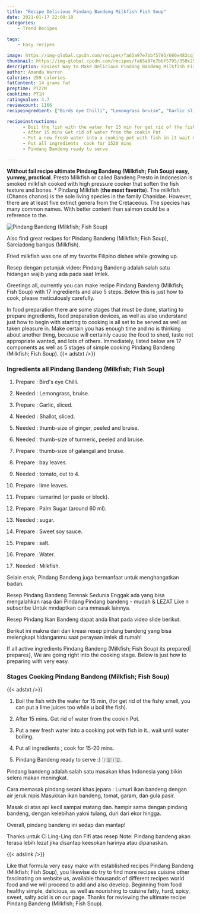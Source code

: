 ```yaml
---
title: "Recipe Delicious Pindang Bandeng Milkfish Fish Soup"
date: 2021-01-17 22:09:18
categories:
    - Trend Recipes
    
tags:
    - Easy recipes

image: https://img-global.cpcdn.com/recipes/fa65a97e7bbf5795/680x482cq70/pindang-bandeng-milkfish-fish-soup-recipe-main-photo.jpg
thumbnail: https://img-global.cpcdn.com/recipes/fa65a97e7bbf5795/350x250cq70/pindang-bandeng-milkfish-fish-soup-recipe-main-photo.jpg
description: Easiest Way to Make Delicious Pindang Bandeng Milkfish Fish Soup with 17 ingredients and 5 stages of easy cooking.
author: Amanda Warren
calories: 259 calories
fatContent: 14 grams fat
preptime: PT27M
cooktime: PT1H
ratingvalue: 4.7
reviewcount: 1166
recipeingredient: ["Birds eye Chilli", "Lemongrass bruise", "Garlic sliced", "Shallot sliced", "thumbsize of ginger peeled and bruise", "thumbsize of turmeric peeled and bruise", "thumbsize of galangal and bruise", "bay leaves", "tomato cut to 4", "lime leaves", "tamarind or paste or block", "Palm Sugar around 60 ml", "sugar", "Sweet soy sauce", "salt", "Water", "Milkfish"]

recipeinstructions: 
      - Boil the fish with the water for 15 min for get rid of the fishy smell you can put a lime juices too while u boil the fish 
      - After 15 mins Get rid of water from the cookin Pot 
      - Put a new fresh water into a cooking pot with fish in it wait until water boiling 
      - Put all ingredients  cook for 1520 mins 
      - Pindang Bandeng ready to serve  

---
```




**Without fail recipe ultimate Pindang Bandeng (Milkfish; Fish Soup) easy, yummy, practical**. Presto Milkfish or called Bandeng Presto in Indonesian is smoked milkfish cooked with high pressure cooker that soften the fish texture and bones. * Pindang Milkfish (**the most favorite**). The milkfish (Chanos chanos) is the sole living species in the family Chanidae. However, there are at least five extinct genera from the Cretaceous. The species has many common names. With better content than salmon could be a reference to the.


![Pindang Bandeng (Milkfish; Fish Soup)](https://img-global.cpcdn.com/recipes/fa65a97e7bbf5795/680x482cq70/pindang-bandeng-milkfish-fish-soup-recipe-main-photo.jpg "Pindang Bandeng (Milkfish; Fish Soup)")



Also find great recipes for Pindang Bandeng (Milkfish; Fish Soup), Sarciadong bangus (Milkfish).

Fried milkfish was one of my favorite Filipino dishes while growing up.

Resep dengan petunjuk video: Pindang Bandeng adalah salah satu hidangan wajib yang ada pada saat Imlek.


Greetings all, currently you can make recipe Pindang Bandeng (Milkfish; Fish Soup) with 17 ingredients and also 5 steps. Below this is just how to cook, please meticulously carefully.

In food preparation there are some stages that must be done, starting to prepare ingredients, food preparation devices, as well as also understand just how to begin with starting to cooking is all set to be served as well as taken pleasure in. Make certain you has enough time and no is thinking about another thing, because will certainly cause the food to shed, taste not appropriate wanted, and lots of others. Immediately, listed below are 17 components as well as 5 stages of simple cooking Pindang Bandeng (Milkfish; Fish Soup).
{{< adstxt />}}

### Ingredients all Pindang Bandeng (Milkfish; Fish Soup)


1. Prepare  : Bird&#39;s eye Chilli.

1. Needed  : Lemongrass, bruise.

1. Prepare  : Garlic, sliced.

1. Needed  : Shallot, sliced.

1. Needed  : thumb-size of ginger, peeled and bruise.

1. Needed  : thumb-size of turmeric, peeled and bruise.

1. Prepare  : thumb-size of galangal and bruise.

1. Prepare  : bay leaves.

1. Needed  : tomato, cut to 4.

1. Prepare  : lime leaves.

1. Prepare  : tamarind (or paste or block).

1. Prepare  : Palm Sugar (around 60 ml).

1. Needed  : sugar.

1. Prepare  : Sweet soy sauce.

1. Prepare  : salt.

1. Prepare  : Water.

1. Needed  : Milkfish.


Selain enak, Pindang Bandeng juga bermanfaat untuk menghangatkan badan.

Resep Pindang Bandeng Terenak Sedunia Enggak ada yang bisa mengalahkan rasa dari Pindang Pindang bandeng - mudah &amp; LEZAT Like n subscribe Untuk mndaptkan cara mmasak lainnya.

Resep Pindang Ikan Bandeng dapat anda lihat pada video slide berikut.

Berikut ini makna dari dan kreasi resep pindang bandeng yang bisa melengkapi hidanganmu saat perayaan imlek di rumah!


If all active ingredients Pindang Bandeng (Milkfish; Fish Soup) its prepared| prepares}, We are going right into the cooking stage. Below is just how to preparing with very easy.

### Stages Cooking Pindang Bandeng (Milkfish; Fish Soup)

{{< adstxt />}}


1. Boil the fish with the water for 15 min, (for get rid of the fishy smell, you can put a lime juices too while u boil the fish).



1. After 15 mins. Get rid of water from the cookin Pot.



1. Put a new fresh water into a cooking pot with fish in it.. wait until water boiling.



1. Put all ingredients ; cook for 15-20 mins.



1. Pindang Bandeng ready to serve :) 🇮🇩🇮🇩.




Pindang bandeng adalah salah satu masakan khas Indonesia yang bikin selera makan meningkat.

Cara memasak pindang serani khas jepara : Lumuri ikan bandeng dengan air jeruk nipis Masukkan ikan bandeng, tomat, garam, dan gula pasir.

Masak di atas api kecil sampai matang dan. hampir sama dengan pindang bandeng, dengan kelebihan yakni tulang, duri dari ekor hingga.

Overall, pindang bandeng ini sedap dan mantap!

Thanks untuk Ci Ling-Ling dan Fifi atas resep Note: Pindang bandeng akan terasa lebih lezat jika disantap keesokan harinya atau dipanaskan.


{{< adslink />}}

Like that formula very easy make with established recipes Pindang Bandeng (Milkfish; Fish Soup), you likewise do try to find more recipes cuisine other fascinating on website us, available thousands of different recipes world food and we will proceed to add and also develop. Beginning from food healthy simple, delicious, as well as nourishing to cuisine fatty, hard, spicy, sweet, salty acid is on our page. Thanks for reviewing the ultimate recipe Pindang Bandeng (Milkfish; Fish Soup).
